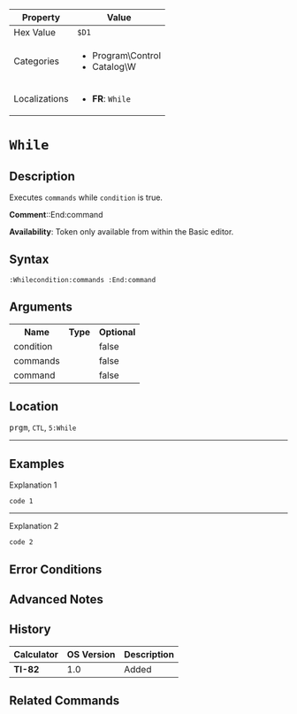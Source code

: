 | Property      | Value |
|---------------|-------|
| Hex Value     | `$D1`|
| Categories    | <ul><li>Program\Control</li><li>Catalog\W</li></ul> |
| Localizations | <ul><li><b>FR</b>: `While `</li></ul> |

# `While `

## Description
Executes `commands` while `condition` is true.

<b>Comment</b>::End:command

<b>Availability</b>: Token only available from within the Basic editor.

## Syntax
`:Whilecondition:commands
 :End:command`

## Arguments
<table>
<tr><th>Name</th><th>Type</th><th>Optional</th></tr>

<tr><td>condition</td><td></td><td>false</td></tr>

<tr><td>commands</td><td></td><td>false</td></tr>

<tr><td>command</td><td></td><td>false</td></tr>

</table>

## Location
<kbd>prgm</kbd>, `CTL`, `5:While`
<hr>

## Examples

Explanation 1
```ti-basic
code 1
```
---
Explanation 2
```ti-basic
code 2
```

## Error Conditions


## Advanced Notes


## History
| Calculator | OS Version | Description |
|------------|------------|-------------|
| <b>TI-82</b> | 1.0 | Added

## Related Commands

    